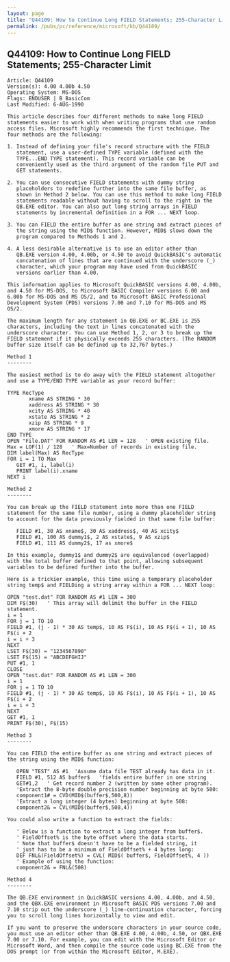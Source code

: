 ```yaml
---
layout: page
title: "Q44109: How to Continue Long FIELD Statements; 255-Character Limit"
permalink: /pubs/pc/reference/microsoft/kb/Q44109/
---
```


## Q44109: How to Continue Long FIELD Statements; 255-Character Limit

	Article: Q44109
	Version(s): 4.00 4.00b 4.50
	Operating System: MS-DOS
	Flags: ENDUSER | B_BasicCom
	Last Modified: 6-AUG-1990
	
	This article describes four different methods to make long FIELD
	statements easier to work with when writing programs that use random
	access files. Microsoft highly recommends the first technique. The
	four methods are the following:
	
	1. Instead of defining your file's record structure with the FIELD
	   statement, use a user-defined TYPE variable (defined with the
	   TYPE...END TYPE statement). This record variable can be
	   conveniently used as the third argument of the random file PUT and
	   GET statements.
	
	2. You can use consecutive FIELD statements with dummy string
	   placeholders to redefine further into the same file buffer, as
	   shown in Method 2 below. You can use this method to make long FIELD
	   statements readable without having to scroll to the right in the
	   QB.EXE editor. You can also put long string arrays in FIELD
	   statements by incremental definition in a FOR ... NEXT loop.
	
	3. You can FIELD the entire buffer as one string and extract pieces of
	   the string using the MID$ function. However, MID$ slows down the
	   program compared to Methods 1 and 2.
	
	4. A less desirable alternative is to use an editor other than
	   QB.EXE version 4.00, 4.00b, or 4.50 to avoid QuickBASIC's automatic
	   concatenation of lines that are continued with the underscore (_)
	   character, which your program may have used from QuickBASIC
	   versions earlier than 4.00.
	
	This information applies to Microsoft QuickBASIC versions 4.00, 4.00b,
	and 4.50 for MS-DOS, to Microsoft BASIC Compiler versions 6.00 and
	6.00b for MS-DOS and MS OS/2, and to Microsoft BASIC Professional
	Development System (PDS) versions 7.00 and 7.10 for MS-DOS and MS
	OS/2.
	
	The maximum length for any statement in QB.EXE or BC.EXE is 255
	characters, including the text in lines concatenated with the
	underscore character. You can use Method 1, 2, or 3 to break up the
	FIELD statement if it physically exceeds 255 characters. (The RANDOM
	buffer size itself can be defined up to 32,767 bytes.)
	
	Method 1
	--------
	
	The easiest method is to do away with the FIELD statement altogether
	and use a TYPE/END TYPE variable as your record buffer:
	
	TYPE RecType
	       xname AS STRING * 30
	       xaddress AS STRING * 30
	       xcity AS STRING * 40
	       xstate AS STRING * 2
	       xzip AS STRING * 9
	       xmore AS STRING * 17
	END TYPE
	OPEN "File.DAT" FOR RANDOM AS #1 LEN = 128   ' OPEN existing file.
	Max = LOF(1) / 128   ' Max=Number of records in existing file.
	DIM label(Max) AS RecType
	FOR i = 1 TO Max
	   GET #1, i, label(i)
	   PRINT label(i).xname
	NEXT i
	
	Method 2
	--------
	
	You can break up the FIELD statement into more than one FIELD
	statement for the same file number, using a dummy placeholder string
	to account for the data previously fielded in that same file buffer:
	
	   FIELD #1, 30 AS xname$, 30 AS xaddress$, 40 AS xcity$
	   FIELD #1, 100 AS dummy1$, 2 AS xstate$, 9 AS xzip$
	   FIELD #1, 111 AS dummy2$, 17 as xmore$
	
	In this example, dummy1$ and dummy2$ are equivalenced (overlapped)
	with the total buffer defined to that point, allowing subsequent
	variables to be defined further into the buffer.
	
	Here is a trickier example, this time using a temporary placeholder
	string temp$ and FIELDing a string array within a FOR ... NEXT loop:
	
	OPEN "test.dat" FOR RANDOM AS #1 LEN = 300
	DIM F$(30)   ' This array will delimit the buffer in the FIELD statement.
	i = 1
	FOR j = 1 TO 10
	FIELD #1, (j - 1) * 30 AS temp$, 10 AS F$(i), 10 AS F$(i + 1), 10 AS F$(i + 2
	i = i + 3
	NEXT
	LSET F$(30) = "1234567890"
	LSET F$(15) = "ABCDEFGHIJ"
	PUT #1, 1
	CLOSE
	OPEN "test.dat" FOR RANDOM AS #1 LEN = 300
	i = 1
	FOR j = 1 TO 10
	FIELD #1, (j - 1) * 30 AS temp$, 10 AS F$(i), 10 AS F$(i + 1), 10 AS F$(i + 2
	i = i + 3
	NEXT
	GET #1, 1
	PRINT F$(30), F$(15)
	
	Method 3
	--------
	
	You can FIELD the entire buffer as one string and extract pieces of
	the string using the MID$ function:
	
	   OPEN "TEST" AS #1  'Assume data file TEST already has data in it.
	   FIELD #1, 512 AS buffer$   'fields entire buffer in one string
	   GET#1,2   ' Get record number 2 (written by some other program).
	   'Extract the 8-byte double precision number beginning at byte 500:
	   component1# = CVD(MID$(buffer$,500,8))
	   'Extract a long integer (4 bytes) beginning at byte 508:
	   component2& = CVL(MID$(buffer$,508,4))
	
	You could also write a function to extract the fields:
	
	   ' Below is a function to extract a long integer from buffer$.
	   ' FieldOffset% is the byte offset where the data starts.
	   ' Note that buffer$ doesn't have to be a fielded string, it
	   ' just has to be a minimum of FieldOffset% + 4 bytes long:
	   DEF FNL&(FieldOffset%) = CVL( MID$( buffer$, FieldOffset%, 4 ))
	   ' Example of using the function:
	   component2& = FNL&(508)
	
	Method 4
	--------
	
	The QB.EXE environment in QuickBASIC versions 4.00, 4.00b, and 4.50,
	and the QBX.EXE environment in Microsoft BASIC PDS versions 7.00 and
	7.10 strip out the underscore (_) line-continuation character, forcing
	you to scroll long lines horizontally to view and edit.
	
	If you want to preserve the underscore characters in your source code,
	you must use an editor other than QB.EXE 4.00, 4.00b, 4.50, or QBX.EXE
	7.00 or 7.10. For example, you can edit with the Microsoft Editor or
	Microsoft Word, and then compile the source code using BC.EXE from the
	DOS prompt (or from within the Microsoft Editor, M.EXE).
